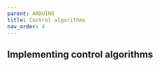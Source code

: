 ```yaml
---
parent: ARDUINO
title: Control algorithms
nav_order: 4
---
```

 

 Implementing control algorithms
--------------------------------------------------------------------------------

